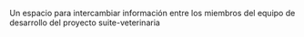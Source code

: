Un espacio para intercambiar información entre los miembros del equipo de desarrollo del proyecto suite-veterinaria